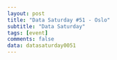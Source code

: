 ```yaml
---
layout: post
title: "Data Saturday #51 - Oslo"
subtitle: "Data Saturday"
tags: [event]
comments: false
data: datasaturday0051
---
```

